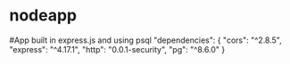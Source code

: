 # nodeapp
#App built in express.js and using psql
"dependencies": {
    "cors": "^2.8.5",
    "express": "^4.17.1",
    "http": "0.0.1-security",
    "pg": "^8.6.0"
  }
  
  
  
